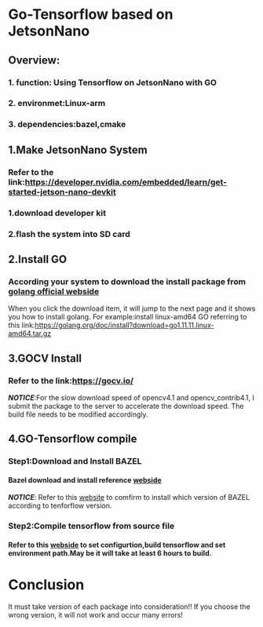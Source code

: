 Go-Tensorflow based on JetsonNano
=================================
Overview:
---------------------------------
### 1. function: Using Tensorflow on JetsonNano with GO
### 2. environmet:Linux-arm
### 3. dependencies:bazel,cmake

1.Make JetsonNano System
---------------------------------
### Refer to the link:https://developer.nvidia.com/embedded/learn/get-started-jetson-nano-devkit
### 1.download developer kit
### 2.flash the system into SD card

2.Install GO
---------------------------------
### According your system to download the install package from [golang official webside](https://golang.org/)
   When you click the download item, it will jump to the next page and it shows you how to install golang.
   For example:install linux-amd64 GO referring to this link:https://golang.org/doc/install?download=go1.11.11.linux-amd64.tar.gz

3.GOCV Install
---------------------------------
### Refer to the link:https://gocv.io/
***NOTICE***:For the slow download speed of opencv4.1 and opencv_contrib4.1, I submit the package to the server to accelerate the download speed.
             The build file needs to be modified accordingly.

4.GO-Tensorflow compile
--------------------------------
### Step1:Download and Install BAZEL  
#### Bazel download and install reference [webside](https://docs.bazel.build/versions/master/install-compile-source.html)
***NOTICE***: Refer to this [website](https://www.tensorflow.org/install/source) to comfirm to install which version of BAZEL according to tenforflow version.
### Step2:Compile tensorflow from source file
#### Refer to this [webside](https://devtalk.nvidia.com/default/topic/1055131/jetson-agx-xavier/building-tensorflow-1-13-on-jetson-xavier/) to set configurtion,build tensorflow and set environment path.May be it will take at least 6 hours to build.

Conclusion
=================================
It must take version of each package into consideration!! If you choose the wrong version, it will not work and occur many errors!
